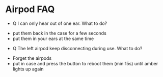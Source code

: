 # Airpod FAQ

* Q I can only hear out of one ear. What to do?

- put them back in the case for a few seconds
- put them in your ears at the same time

* Q The left airpod keep disconnecting during use. What to do?

- Forget the airpods
- put in case and press the button to reboot them (min 15s) until amber lights up again
